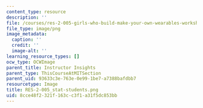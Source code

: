 ```yaml
---
content_type: resource
description: ''
file: /courses/res-2-005-girls-who-build-make-your-own-wearables-workshop-spring-2015/8cce48f2321f163cc3f1a31f5dc853bb_RES-2-005_stat-students.png
file_type: image/png
image_metadata:
  caption: ''
  credit: ''
  image-alt: ''
learning_resource_types: []
ocw_type: OCWImage
parent_title: Instructor Insights
parent_type: ThisCourseAtMITSection
parent_uid: 93633c3e-763e-0e99-1be7-a7388bafdbb7
resourcetype: Image
title: RES-2-005_stat-students.png
uid: 8cce48f2-321f-163c-c3f1-a31f5dc853bb
---
```

